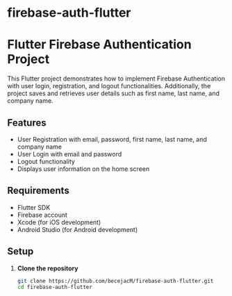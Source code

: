 # firebase-auth-flutter
# Flutter Firebase Authentication Project

This Flutter project demonstrates how to implement Firebase Authentication with user login, registration, and logout functionalities. Additionally, the project saves and retrieves user details such as first name, last name, and company name.

## Features

- User Registration with email, password, first name, last name, and company name
- User Login with email and password
- Logout functionality
- Displays user information on the home screen

## Requirements

- Flutter SDK
- Firebase account
- Xcode (for iOS development)
- Android Studio (for Android development)

## Setup

1. **Clone the repository**
   ```sh
   git clone https://github.com/becejacM/firebase-auth-flutter.git
   cd firebase-auth-flutter
